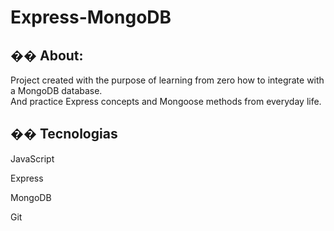 <h1>Express-MongoDB</h1>

<h2>�� About:</h2>
<p>Project created with the purpose of learning from zero how to integrate with a MongoDB database. <br />And practice Express concepts and Mongoose methods from everyday life.</p>

## �� Tecnologias
<div>
  <p>JavaScript </p>
  <p>Express</p>
  <p>MongoDB</p>
  <p>Git</p>
</div>
